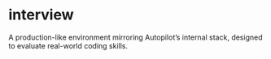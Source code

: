 # interview
A production-like environment mirroring Autopilot’s internal stack, designed to evaluate real-world coding skills.
